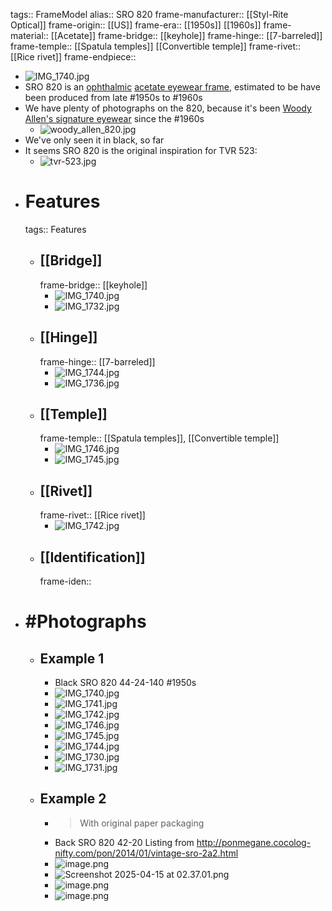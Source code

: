 tags:: FrameModel
alias:: SRO 820
frame-manufacturer:: [[Styl-Rite Optical]] 
frame-origin:: [[US]] 
frame-era:: [[1950s]] [[1960s]] 
frame-material:: [[Acetate]] 
frame-bridge:: [[keyhole]] 
frame-hinge:: [[7-barreled]] 
frame-temple:: [[Spatula temples]] [[Convertible temple]]
frame-rivet:: [[Rice rivet]] 
frame-endpiece::

- ![IMG_1740.jpg](../assets/IMG_1740_1744659275207_0.jpg)
- SRO 820 is an [ophthalmic]([[Ophthalmic]]) [acetate eyewear frame]([[Acetate]]), estimated to be have been produced from late #1950s to #1960s
- We have plenty of photographs on the 820, because it's been [Woody Allen's signature eyewear](https://en.wikipedia.org/wiki/Woody_Allen) since the #1960s
	- ![woody_allen_820.jpg](../assets/woody_allen_820_1744286169191_0.jpg)
- We've only seen it in black, so far
- It seems SRO 820 is the original inspiration for TVR 523:
	- ![tvr-523.jpg](../assets/tvr-523_1744106904317_0.jpg)
- # Features
  tags:: Features
	- ## [[Bridge]]
	  frame-bridge:: [[keyhole]]
		- ![IMG_1740.jpg](../assets/IMG_1740_1744659722141_0.jpg)
		- ![IMG_1732.jpg](../assets/IMG_1732_1744658810605_0.jpg)
	- ## [[Hinge]]
	  frame-hinge:: [[7-barreled]]
		- ![IMG_1744.jpg](../assets/IMG_1744_1744659669988_0.jpg)
		- ![IMG_1736.jpg](../assets/IMG_1736_1744658832535_0.jpg)
	- ## [[Temple]]
	  frame-temple:: [[Spatula temples]], [[Convertible temple]]
		- ![IMG_1746.jpg](../assets/IMG_1746_1744659642538_0.jpg)
		- ![IMG_1745.jpg](../assets/IMG_1745_1744659618265_0.jpg)
	- ## [[Rivet]]
	  frame-rivet:: [[Rice rivet]]
		- ![IMG_1742.jpg](../assets/IMG_1742_1744659686612_0.jpg)
	- ## [[Identification]] 
	  frame-iden::
- # #Photographs
	- ## Example 1
		- Black SRO 820 44-24-140 #1950s
		- ![IMG_1740.jpg](../assets/IMG_1740_1744659740760_0.jpg)
		- ![IMG_1741.jpg](../assets/IMG_1741_1744659751157_0.jpg)
		- ![IMG_1742.jpg](../assets/IMG_1742_1744659785066_0.jpg)
		- ![IMG_1746.jpg](../assets/IMG_1746_1744659767023_0.jpg)
		- ![IMG_1745.jpg](../assets/IMG_1745_1744659801049_0.jpg)
		- ![IMG_1744.jpg](../assets/IMG_1744_1744659842067_0.jpg)
		- ![IMG_1730.jpg](../assets/IMG_1730_1744658729893_0.jpg)
		- ![IMG_1731.jpg](../assets/IMG_1731_1744658761510_0.jpg)
	- ## Example 2
		- > With original paper packaging
		- Back SRO 820 42-20 Listing from http://ponmegane.cocolog-nifty.com/pon/2014/01/vintage-sro-2a2.html
		- ![image.png](../assets/image_1744659545776_0.png)
		- ![Screenshot 2025-04-15 at 02.37.01.png](../assets/Screenshot_2025-04-15_at_02.37.01_1744659429459_0.png)
		- ![image.png](../assets/image_1744659471994_0.png)
		- ![image.png](../assets/image_1744659571766_0.png)